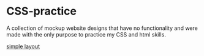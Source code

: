 # CSS-practice

A collection of mockup website designs that have no functionality and were made with the only purpose to practice my CSS and html skills.

[simple layout](https://gallbotond.github.io/CSS-practice/CSS%20-%201%20-%20Simple%20Layout/)
